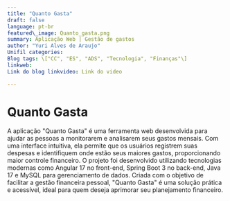 ```yaml
---
title: "Quanto Gasta" 
draft: false 
language: pt-br 
featured\_image: Quanto_gasta.png
summary: Aplicação Web | Gestão de gastos 
author: "Yuri Alves de Araujo"
Unifil categories: 
Blog tags: \["CC", "ES", "ADS", "Tecnologia", "Finanças"\] 
linkweb: 
Link do blog linkvideo: Link do video

---
```


# Quanto Gasta

A aplicação "Quanto Gasta" é uma ferramenta web desenvolvida para ajudar as pessoas a monitorarem e analisarem seus gastos mensais. Com uma interface intuitiva, ela permite que os usuários registrem suas despesas e identifiquem onde estão seus maiores gastos, proporcionando maior controle financeiro. O projeto foi desenvolvido utilizando tecnologias modernas como Angular 17 no front-end, Spring Boot 3 no back-end, Java 17 e MySQL para gerenciamento de dados. Criada com o objetivo de facilitar a gestão financeira pessoal, "Quanto Gasta" é uma solução prática e acessível, ideal para quem deseja aprimorar seu planejamento financeiro.
